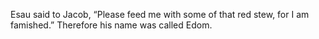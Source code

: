 Esau said to Jacob, “Please feed me with some of that red stew, for I am famished.” Therefore his name was called Edom.